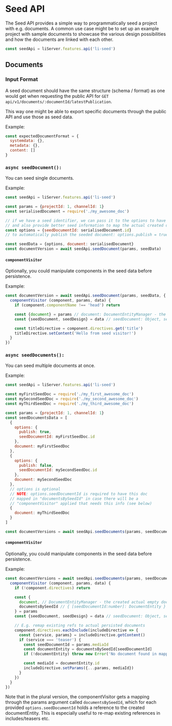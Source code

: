 # Seed API

The Seed API provides a simple way to programmatically seed a project with e.g. documents. A common use case might be to set up an example project with sample documents to showcase the various design possibilities and how the documents are linked with each other.

```js
const seedApi = liServer.features.api('li-seed')
```

## Documents

### Input Format

A seed document should have the same structure (schema / format) as one would get when requesting the public API for `GET api/v1/documents/:documentId/latestPublication`.

This way one might be able to export specific documents through the public API and use those as seed data.

Example:

```js
const expectedDocumentFormat = {
  systemdata: {},
  metadata: {},
  content: []
}
```

### `async seedDocument():`

You can seed single documents.

Example:

```js
const seedApi = liServer.features.api('li-seed')

const params = {projectId: 1, channelId: 1}
const serialisedDocument = require('./my_awesome_doc')

// if we have a seed identifier, we can pass it to the options to have more detailed validation errors
// and also provide better seed information to map the actual created document to the seed data
const options = {seedDocumentId: serialisedDocument.id}
// to automatically publish the seeded document: options.publish = true

const seedData = {options, document: serialisedDocument}
const documentVersion = await seedApi.seedDocument(params, seedData)
```

#### `componentVisitor`

Optionally, you could manipulate components in the seed data before persistence.

Example:

```js
const documentVersion = await seedApi.seedDocument(params, seedData, {
  componentVisitor (component, params, data) {
    if (component.componentName !== 'head') return

    const {document} = params // document: DocumentEntityManager - the created empty doc
    const {seedDocument, seedDesign} = data // seedDocument: Object, seedDesign: Design

    const titleDirective = component.directives.get('title')
    titleDirective.setContent('Hello from seed visitor!')
  }
})
```

### `async seedDocuments():`

You can seed multiple documents at once.

Example:

```js
const seedApi = liServer.features.api('li-seed')

const myFirstSeedDoc = require('./my_first_awesome_doc')
const mySecondSeedDoc = require('./my_second_awesome_doc')
const myThirdSeedDoc = require('./my_third_awesome_doc')

const params = {projectId: 1, channelId: 1}
const seedDocumentsData = [
  {
    options: {
      publish: true,
      seedDocumentId: myFirstSeedDoc.id
    },
    document: myFirstSeedDoc
  },
  {
    options: {
      publish: false,
      seedDocumentId: mySecondSeedDoc.id
    },
    document: mySecondSeedDoc
  },
  // options is optional
  // NOTE: options.seedDocumentId is required to have this doc
  // mapped in "documentsBySeedId" in case there will be a
  // "componentVisitor" applied that needs this info (see below)
  {
    document: myThirdSeedDoc
  }
]

const documentVersions = await seedApi.seedDocuments(params, seedDocumentsData)
```

#### `componentVisitor`

Optionally, you could manipulate components in the seed data before persistence.

Example:

```js
const documentVersions = await seedApi.seedDocuments(params, seedDocumentsData, {
  componentVisitor (component, params, data) {
    if (!component.directives) return

    const {
      document, // DocumentEntityManager - the created actual empty doc
      documentsBySeedId // { [seedDocumentId:number]: DocumentEntity }
    } = params
    const {seedDocument, seedDesign} = data // seedDocument: Object, seedDesign: Design

    // E.g. remap existing refs to actual persisted documents
    component.directives.eachInclude(includeDirective => {
      const {service, params} = includeDirective.getContent()
      if (service === 'teaser') {
        const seedDocumentId = params.mediaId
        const documentEntity = documentsBySeedId[seedDocumentId]
        if (!documentEntity) throw new Error('No document found in mapping')

        const mediaId = documentEntity.id
        includeDirective.setParams({...params, mediaId})
      }
    })
  }
})
```

Note that in the plural version, the componentVisitor gets a mapping through the params argument called `documentsBySeedId`, which for each provided `options.seedDocumentId` holds a reference to the created documentEntity. This is especially useful to re-map existing references in includes/teasers etc.
